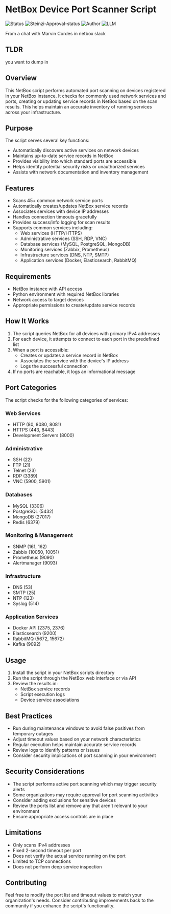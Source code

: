 # NetBox Device Port Scanner Script
![Status](https://img.shields.io/badge/status-not%20tested-red)
![Steinzi-Approval-status](https://img.shields.io/badge/Steinzi--Approval--status-not%20reviewed-orange)
![Author](https://img.shields.io/badge/BasedOnChat-Marvin%20Cordes-blue)
![LLM](https://img.shields.io/badge/LLM-Translated%20from%20German-yellow)


From a chat with Marvin Cordes in netbox slack

## TLDR
you want to dump in 
## Overview
This NetBox script performs automated port scanning on devices registered in your NetBox instance. It checks for commonly used network services and ports, creating or updating service records in NetBox based on the scan results. This helps maintain an accurate inventory of running services across your infrastructure.



## Purpose
The script serves several key functions:
- Automatically discovers active services on network devices
- Maintains up-to-date service records in NetBox
- Provides visibility into which standard ports are accessible
- Helps identify potential security risks or unauthorized services
- Assists with network documentation and inventory management

## Features
- Scans 45+ common network service ports
- Automatically creates/updates NetBox service records
- Associates services with device IP addresses
- Handles connection timeouts gracefully
- Provides success/info logging for scan results
- Supports common services including:
  - Web services (HTTP/HTTPS)
  - Administrative services (SSH, RDP, VNC)
  - Database services (MySQL, PostgreSQL, MongoDB)
  - Monitoring services (Zabbix, Prometheus)
  - Infrastructure services (DNS, NTP, SMTP)
  - Application services (Docker, Elasticsearch, RabbitMQ)

## Requirements
- NetBox instance with API access
- Python environment with required NetBox libraries
- Network access to target devices
- Appropriate permissions to create/update service records

## How It Works
1. The script queries NetBox for all devices with primary IPv4 addresses
2. For each device, it attempts to connect to each port in the predefined list
3. When a port is accessible:
   - Creates or updates a service record in NetBox
   - Associates the service with the device's IP address
   - Logs the successful connection
4. If no ports are reachable, it logs an informational message

## Port Categories
The script checks for the following categories of services:

### Web Services
- HTTP (80, 8080, 8081)
- HTTPS (443, 8443)
- Development Servers (8000)

### Administrative
- SSH (22)
- FTP (21)
- Telnet (23)
- RDP (3389)
- VNC (5900, 5901)

### Databases
- MySQL (3306)
- PostgreSQL (5432)
- MongoDB (27017)
- Redis (6379)

### Monitoring & Management
- SNMP (161, 162)
- Zabbix (10050, 10051)
- Prometheus (9090)
- Alertmanager (9093)

### Infrastructure
- DNS (53)
- SMTP (25)
- NTP (123)
- Syslog (514)

### Application Services
- Docker API (2375, 2376)
- Elasticsearch (9200)
- RabbitMQ (5672, 15672)
- Kafka (9092)

## Usage
1. Install the script in your NetBox scripts directory
2. Run the script through the NetBox web interface or via API
3. Review the results in:
   - NetBox service records
   - Script execution logs
   - Device service associations

## Best Practices
- Run during maintenance windows to avoid false positives from temporary outages
- Adjust timeout values based on your network characteristics
- Regular execution helps maintain accurate service records
- Review logs to identify patterns or issues
- Consider security implications of port scanning in your environment

## Security Considerations
- The script performs active port scanning which may trigger security alerts
- Some organizations may require approval for port scanning activities
- Consider adding exclusions for sensitive devices
- Review the ports list and remove any that aren't relevant to your environment
- Ensure appropriate access controls are in place

## Limitations
- Only scans IPv4 addresses
- Fixed 2-second timeout per port
- Does not verify the actual service running on the port
- Limited to TCP connections
- Does not perform deep service inspection

## Contributing
Feel free to modify the port list and timeout values to match your organization's needs. Consider contributing improvements back to the community if you enhance the script's functionality.